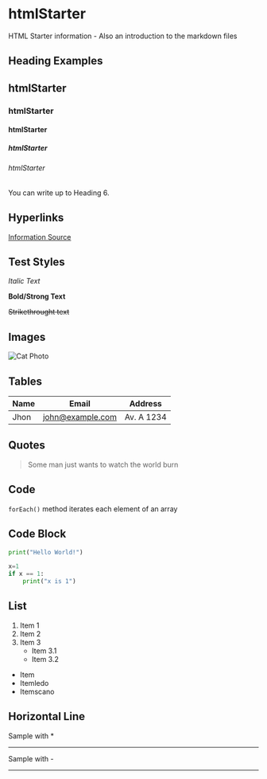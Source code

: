 # htmlStarter
HTML Starter information - Also an introduction to the markdown files

## Heading Examples

## htmlStarter
### htmlStarter
#### htmlStarter
##### htmlStarter
###### htmlStarter

You can write up to Heading 6.

## Hyperlinks

[Information Source](https://medium.com/@saumya.ranjan/how-to-write-a-readme-md-file-markdown-file-20cb7cbcd6f "medium.com/@saumya.ranjan")

## Test Styles
_Italic Text_

**Bold/Strong Text**

~~Strikethrought text~~ 

## Images

![Cat Photo](https://cdn.wallpapersafari.com/99/82/dkSFPR.jpg)

## Tables

|Name|Email|Address|
|----|-----|-------|
|Jhon|john@example.com|Av. A 1234|

## Quotes

>Some man just wants to watch the world burn

## Code

`forEach()` method iterates each element of an array

## Code Block
``` python
print("Hello World!")

x=1
if x == 1:
    print("x is 1")
``` 
## List

1. Item 1
2. Item 2
3. Item 3
    * Item 3.1
    * Item 3.2

* Item
* Itemledo
* Itemscano

## Horizontal Line

Sample with *

***
Sample with -

---

